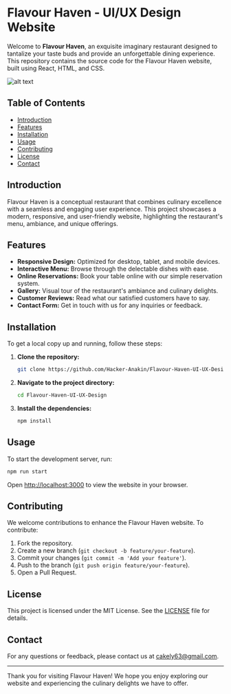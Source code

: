 # Flavour Haven - UI/UX Design Website

Welcome to **Flavour Haven**, an exquisite imaginary restaurant designed to tantalize your taste buds and provide an unforgettable dining experience. This repository contains the source code for the Flavour Haven website, built using React, HTML, and CSS.

![alt text](https://i.imgur.com/cooni4V.png)

## Table of Contents

- [Introduction](#introduction)
- [Features](#features)
- [Installation](#installation)
- [Usage](#usage)
- [Contributing](#contributing)
- [License](#license)
- [Contact](#contact)

## Introduction

Flavour Haven is a conceptual restaurant that combines culinary excellence with a seamless and engaging user experience. This project showcases a modern, responsive, and user-friendly website, highlighting the restaurant's menu, ambiance, and unique offerings.

## Features

- **Responsive Design:** Optimized for desktop, tablet, and mobile devices.
- **Interactive Menu:** Browse through the delectable dishes with ease.
- **Online Reservations:** Book your table online with our simple reservation system.
- **Gallery:** Visual tour of the restaurant's ambiance and culinary delights.
- **Customer Reviews:** Read what our satisfied customers have to say.
- **Contact Form:** Get in touch with us for any inquiries or feedback.

## Installation

To get a local copy up and running, follow these steps:

1. **Clone the repository:**

    ```bash
    git clone https://github.com/Hacker-Anakin/Flavour-Haven-UI-UX-Design.git
    ```

2. **Navigate to the project directory:**

    ```bash
    cd Flavour-Haven-UI-UX-Design
    ```

3. **Install the dependencies:**

    ```bash
    npm install
    ```

## Usage

To start the development server, run:

```bash
npm run start
```

Open [http://localhost:3000](http://localhost:3000) to view the website in your browser.

## Contributing

We welcome contributions to enhance the Flavour Haven website. To contribute:

1. Fork the repository.
2. Create a new branch (`git checkout -b feature/your-feature`).
3. Commit your changes (`git commit -m 'Add your feature'`).
4. Push to the branch (`git push origin feature/your-feature`).
5. Open a Pull Request.

## License

This project is licensed under the MIT License. See the [LICENSE](LICENSE) file for details.

## Contact

For any questions or feedback, please contact us at [cakely63@gmail.com](mailto:cakely63@gmail.com).

---

Thank you for visiting Flavour Haven! We hope you enjoy exploring our website and experiencing the culinary delights we have to offer.
